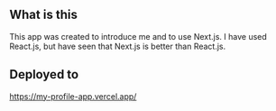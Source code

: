 ## What is this
This app was created to introduce me and to use Next.js.
I have used React.js, but have seen that Next.js is better than React.js.

## Deployed to
https://my-profile-app.vercel.app/

